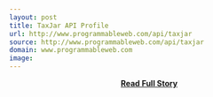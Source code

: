 ```yaml
---
layout: post
title: TaxJar API Profile
url: http://www.programmableweb.com/api/taxjar
source: http://www.programmableweb.com/api/taxjar
domain: www.programmableweb.com
image: 
---
```


<p></p>
<center><p><a href="http://www.programmableweb.com/api/taxjar" style='padding:25px; font-sze:18px; font-weight: bold;'>Read Full Story</a></p></center>
